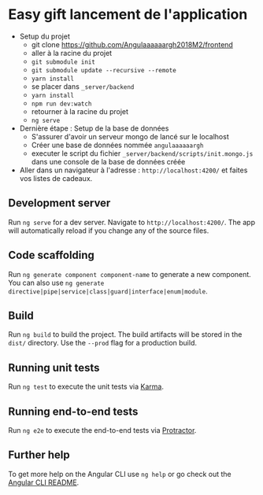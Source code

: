 # Easy gift lancement de l'application
* Setup du projet
  * git clone https://github.com/Angulaaaaaargh2018M2/frontend
  * aller à la racine du projet
  * `git submodule init`
  * `git submodule update --recursive --remote`
  * `yarn install`
  * se placer dans `_server/backend`
  * `yarn install`
  * `npm run dev:watch`
  * retourner à la racine du projet
  * `ng serve`
* Dernière étape : Setup de la base de données
  * S'assurer d'avoir un serveur mongo de lancé sur le localhost
  * Créer une base de données nommée `angulaaaaaargh`
  * executer le script du fichier `_server/backend/scripts/init.mongo.js` dans une console de la base de données créée
* Aller dans un navigateur à l'adresse : `http://localhost:4200/` et faites vos listes de cadeaux.


## Development server

Run `ng serve` for a dev server. Navigate to `http://localhost:4200/`. The app will automatically reload if you change any of the source files.

## Code scaffolding

Run `ng generate component component-name` to generate a new component. You can also use `ng generate directive|pipe|service|class|guard|interface|enum|module`.

## Build

Run `ng build` to build the project. The build artifacts will be stored in the `dist/` directory. Use the `--prod` flag for a production build.

## Running unit tests

Run `ng test` to execute the unit tests via [Karma](https://karma-runner.github.io).

## Running end-to-end tests

Run `ng e2e` to execute the end-to-end tests via [Protractor](http://www.protractortest.org/).

## Further help

To get more help on the Angular CLI use `ng help` or go check out the [Angular CLI README](https://github.com/angular/angular-cli/blob/master/README.md).
